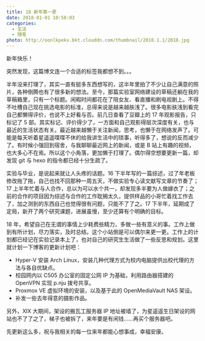 ```yaml
---
title: 18 新年第一更
date: 2018-01-01 10:58:03
categories:
  - 生活
  - 随笔
photo: http://oonlkpekv.bkt.clouddn.com/thumbnail/2018.1.1/2018.jpg
---
```


新年快乐！

突然发现，这篇博文连一个合适的标签我都想不到。。。

<!--more-->

半年没来打理了，其实一直有挺多东西想写的，这半年里拍了不少让自己满意的照片，各种倒腾也有了很多新的想法。至今，那篇实验室网络建设的草稿还躺在我的草稿箱里，只有一个标题。闲暇时间都花在了陪女友、看直播和刷电视剧上。不得不吐槽自己现在挑选电影的标准，总得来说是越来越肤浅了。很多电影肤浅到看完自己都懒得评价，也说不上好看与否。前几日查看了豆瓣上的 17 年观影报告，只标记了 5 部。其实标记、评价得少了，一方面和自己观影得层次深度有关，也与最近的生活状态有关。最近越来越懒于关注新闻，思考，也懒于在网络发声了。可能是每天听着星遥遥喋喋不休的给我讲生活中的琐事，听得多了，想说的反而减少了。有时候小强回到宿舍，与我聊聊最近网上的新闻，或是 B 站上有趣的视频，也大多心不在焉。所以这个小角落，更加懒于打理了。偶尔得空想要更新一篇，却发现 git 与 hexo 的指令都已经十分生疏了。

实验与毕业，是说起来就让人头疼的话题。16 下半年写的一篇综述，过了年老板修改拖了拖，自己也找不回那种一周五天，不做实验专心读文献写文章的节奏了；17 上半年忙着与人合作，总以为可以水个共一，却发现多半要为人做嫁衣了；之前的合作的项目因为综述与合作的工作耽搁太久，提供样品的小哥忙着找工作去了，加之测到的东西自己也觉得很有问题，只能不了了之。17 下半年，延期成了定局，新开了两个研究课题，进展虽慢，至少还算有个明确的目标。

18 年，希望自己在无谓的事情上少耗费些精力，多做一些有意义的事。工作上做到有所计划，尽力落实，及时总结。这个小站倒是可以偶尔来更一更。工作上的计划都已经记在实验记录本上了，也对自己的研究生生活做了一些反思和规划。这里就计划一下博客的更新计划吧：
* Hyper-V 安装 Arch Linux，安装几种代理方式为校内电脑提供出校代理的方法与各自优缺点。
* 校园网内以 C505 办公室的固定公网 IP 为基础，利用路由器搭建的 OpenVPN 实现 p.nju 拨号共享。
* Proxmox VE 虚拟环境的安装，以及基于此的 OpenMediaVault NAS 架设。
* 补发一些去年得意的摄影作品。

另外，XIX 大期间，架设的搬瓦工服务器 IP 地址被墙了，为星遥遥生日架设的网站也不了了之了，梯子也被拆了，来年要是有闲钱……再买个服务器吧。

先更新这么多，祝与我相关的每一位来年都能心想事成，幸福安康。